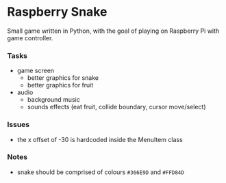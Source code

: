 Raspberry Snake
===============

Small game written in Python, with the goal of playing on Raspberry Pi with game controller.

### Tasks

 - game screen
    - better graphics for snake
    - better graphics for fruit
 - audio
    - background music
    - sounds effects (eat fruit, collide boundary, cursor move/select)

### Issues

 - the x offset of -30 is hardcoded inside the MenuItem class

### Notes

 - snake should be comprised of colours `#366E9D` and `#FFD84D`